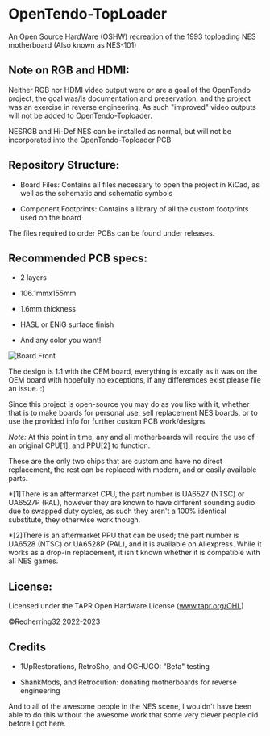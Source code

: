 # OpenTendo-TopLoader
An Open Source HardWare (OSHW) recreation of the 1993 toploading NES motherboard (Also known as NES-101)

## Note on RGB and HDMI:

Neither RGB nor HDMI video output were or are a goal of the OpenTendo project, the goal was/is documentation and preservation, and the project was an exercise in reverse engineering. As such "improved" video outputs will not be added to OpenTendo-Toploader.

NESRGB and Hi-Def NES can be installed as normal, but will not be incorporated into the OpenTendo-Toploader PCB

## Repository Structure:

* Board Files: Contains all files necessary to open the project in KiCad, as well as the schematic and schematic symbols

* Component Footprints: Contains a library of all the custom footprints used on the board


The files required to order PCBs can be found under releases.

## Recommended PCB specs:

* 2 layers

* 106.1mmx155mm

* 1.6mm thickness

* HASL or ENiG surface finish

* And any color you want!

![Board Front]()

The design is 1:1 with the OEM board, everything is excatly as it was on the OEM board with hopefully no exceptions, if any differemces exist please file an issue. :)

Since this project is open-source you may do as you like with it, whether that is to make boards for personal use, sell replacement NES boards, or to use the provided info for further custom PCB work/designs.

*Note:* At this point in time, any and all motherboards will require the use of an original CPU[1],  and PPU[2] to function.
  
These are the only two chips that are custom and have no direct replacement, the rest can be replaced with modern, and or easily available parts.


*[1]There is an aftermarket CPU, the part number is UA6527 (NTSC) or UA6527P (PAL), however they are known to have different sounding audio due to swapped duty cycles, as such they aren't a 100% identical substitute, they otherwise work though.

*[2]There is an aftermarket PPU that can be used; the part number is UA6528 (NTSC) or UA6528P (PAL), and it is available on Aliexpress.
While it works as a drop-in replacement, it isn't known whether it is compatible with all NES games.


## License:

Licensed under
the TAPR Open Hardware License (www.tapr.org/OHL)

©Redherring32 2022-2023


## Credits

* 1UpRestorations, RetroSho, and OGHUGO: "Beta" testing

* ShankMods, and Retrocution: donating motherboards for reverse engineering

And to all of the awesome people in the NES scene, I wouldn't have been able to do this without the awesome work that some very clever people did before I got here. 
